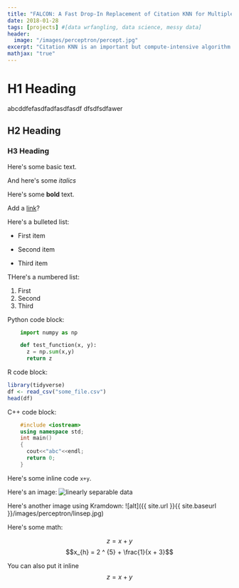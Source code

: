 ```yaml
---
title: "FALCON: A Fast Drop-In Replacement of Citation KNN for Multiple Instance Learning"
date: 2018-01-28
tags: [projects] #[data wrfangling, data science, messy data]
header:
  image: "/images/perceptron/percept.jpg"
excerpt: "Citation KNN is an important but compute-intensive algorithm formultiple instance learning (MIL). We present FALCON, a fast replacement of Citation KNN. FALCON accelerates CitationKNN by removing unnecessary distance calculations through twonovel optimizations,multi-level triangle inequality-based distance fil-teringandheap optimization. The careful design allows it to producethe same results as the original Citation KNN does while avoiding84–99.8% distance calculations. On seven datasets of various sizesand dimensions, FALCON consistently outperforms Citation KNNby one or two orders of magnitude, making it a promising drop-inreplacement of Citation KNN for multiple instance learning"
mathjax: "true"
---
```


# H1 Heading
abcddfefasdfadfasdfasdf dfsdfsdfawer
## H2 Heading

### H3 Heading

Here's some basic text.

And here's some *italics*

Here's some **bold** text.

Add a  [link](https://github.com/dataoptimal)?

Here's a bulleted list:
* First item
+ Second item
- Third item

THere's a numbered list:
1. First
2. Second
3. Third

Python code block:
```python
    import numpy as np

    def test_function(x, y):
      z = np.sum(x,y)
      return z
```

R code block:
```r
library(tidyverse)
df <- read_csv("some_file.csv")
head(df)
```

C++ code block:
```c++
    #include <iostream>
    using namespace std;
    int main()
    {
      cout<<"abc"<<endl;
      return 0;
    }
```

Here's some inline code `x+y`.

Here's an image:
<img src="{{ site.url }}{{ site.baseurl }}/images/perceptron/linsep.jpg" alt="linearly separable data">

Here's another image using Kramdown:
![alt]({{ site.url }}{{ site.baseurl }}/images/perceptron/linsep.jpg)

Here's some math:

$$z=x+y$$
$$x_{h} = 2 ^ {5} + \frac{1}{x + 3}$$

You can also put it inline $$z=x+y$$

